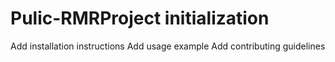 # Pulic-RMRProject initialization
Add installation instructions
Add usage example
Add contributing guidelines
